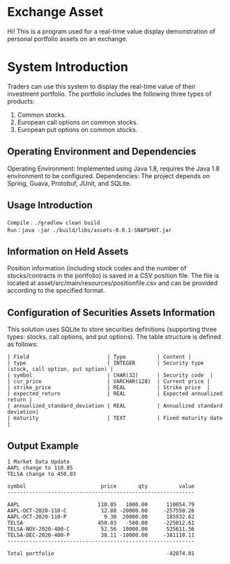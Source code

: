 ```

```
# Exchange Asset

Hi! This is a program used for a real-time value display demonstration of personal portfolio assets on an exchange.

# System Introduction

Traders can use this system to display the real-time value of their investment portfolio.
The portfolio includes the following three types of products:

1. Common stocks.
2. European call options on common stocks.
3. European put options on common stocks.

## Operating Environment and Dependencies

Operating Environment: Implemented using Java 1.8, requires the Java 1.8 environment to be configured.
Dependencies: The project depends on Spring, Guava, Protobuf, JUnit, and SQLite.

## Usage Introduction
```
Compile：./gradlew clean build
Run：java -jar ./build/libs/assets-0.0.1-SNAPSHOT.jar
```
## Information on Held Assets

Position information (including stock codes and the number of stocks/contracts in the portfolio) is saved in a CSV position file.
The file is located at asset/src/main/resources/positionfile.csv and can be provided according to the specified format.


## Configuration of Securities Assets Information

This solution uses SQLite to store securities definitions (supporting three types: stocks, call options, and put options).
The table structure is defined as follows:
```
| Field                         | Type          | Content |
| type                          | INTEGER       | Security type (stock, call option, put option) |
| symbol                        | CHAR(32)      | Security code  |
| cur_price                     | VARCHAR(128)  | Current price |
| strike_price                  | REAL          | Strike price  |
| expected_return               | REAL          | Expected annualized return |
| annualized_standard_deviation | REAL          | Annualized standard deviation|
| maturity                      | TEXT          | Fixed maturity date |
```
## Output Example

```
1 Market Data Update
AAPL change to 110.05
TELSA change to 450.03

symbol                        price       qty          value
------------------------------------------------------------

AAPL                         110.05   1000.00      110054.79
AAPL-OCT-2020-110-C           12.88 -20000.00     -257550.26
AAPL-OCT-2020-110-P            9.30  20000.00      185932.62
TELSA                        450.03   -500.00     -225012.61
TELSA-NOV-2020-400-C          52.56  10000.00      525611.56
TELSA-DEC-2020-400-P          38.11 -10000.00     -381110.11
------------------------------------------------------------

Total portfolio                                    -42074.01
```